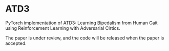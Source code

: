 # ATD3
PyTorch implementation of ATD3: Learning Bipedalism from Human Gait using Reinforcement Learning with Adversarial Cirtics.

The paper is under review, and the code will be released when the paper is accepted. 
